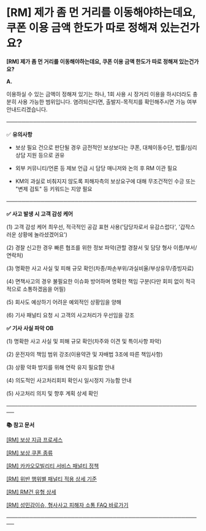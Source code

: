 # [RM] 제가 좀 먼 거리를 이동해야하는데요, 쿠폰 이용 금액 한도가 따로 정해져 있는건가요?

**[RM] 제가 좀 먼 거리를 이동해야하는데요, 쿠폰 이용 금액 한도가 따로 정해져 있는건가요?**

**A.**

이용하실 수 있는 금액이 정해져 있기는 하나, 1회 사용 시 장거리 이용을 하시더라도 충분히 사용 가능한 범위입니다. 염려되신다면, 출발지-목적지를 확인해주시면 가능 여부 안내드리겠습니다.

──────────────────────────────────────────────────

✅ **유의사항**

- 보상 필요 건으로 판단될 경우 금전적인 보상보다는 쿠폰, 대체이동수단, 법률/심리 상담 지원 등으로 권유

- 외부 커뮤니티/언론 등 제보 언급 시 담당 매니저와 논의 후 RM 이관 필요

- KM의 과실로 비춰지지 않도록 피해자측의 보상요구에 대해 무조건적인 수긍 또는 "변제 검토" 등 키워드는 지양 필요

──────────────────────────────────────────────────

**✅ 사고 발생 시 고객 감성 케어**

(1) 고객 감성 케어 최우선, 적극적인 공감 표현 사용('담당자로서 유감스럽다', '갑작스러운 상황에 놀라셨겠어요')

(2) 경찰 신고한 경우 빠른 협조를 위한 정보 파악(관할 경찰서 및 담당 형사 이름/부서/연락처)

(3) 명확한 사고 사실 및 피해 규모 확인(차종/파손부위/과실비율/부상유무/증빙자료)

(4) 면책사고의 경우 불필요한 이슈화 방어하며 명확한 책임 구분(다만 회피 없이 적극적으로 소통하겠음을 어필)

(5) 회사도 예상하기 어려운 예외적인 상황임을 양해

(6) 기사 패널티 요청 시 고객의 사고처리가 우선임을 강조

**✅ 기사 사실 파악 OB**

(1) 명확한 사고 사실 및 피해 규모 확인(차주와 이견 및 특이사항 파악)

(2) 운전자의 책임 범위 강조(이용약관 및 자배법 3조에 따른 책임사항)

(3) 상황 악화 방지를 위해 연락 유지 필요함 안내

(4) 의도적인 사고처리회피 확인시 일시정지 가능함 안내

(5) 사고처리 의지 및 향후 계획 상세 확인

**────────────────────────────────────────────────────**

**📚 참고 문서**

[[RM] 보상 지급 프로세스](https://kakaomobilitysupport.zendesk.com/hc/ko/articles/40816893096473)

[[RM] 보상 쿠폰 종류](https://kakaomobilitysupport.zendesk.com/hc/ko/articles/40814873346969)

[[RM] 카카오모빌리티 서비스 패널티 정책](https://kakaomobilitysupport.zendesk.com/hc/ko/articles/39999418590105)

[[RM] 위반 행위별 패널티 적용 상세 기준](https://kakaomobilitysupport.zendesk.com/hc/ko/articles/40001886598553)

[[RM] RM건 유형 상세](https://kakaomobilitysupport.zendesk.com/hc/ko/articles/40002148279065)

[[RM] 성민감이슈, 형사사고 피해자 소통 FAQ 바로가기](https://kakaomobilitysupport.zendesk.com/hc/ko/sections/39995774557721--RM-%EC%84%B1%EB%AF%BC%EA%B0%90%EC%9D%B4%EC%8A%88-%ED%98%95%EC%82%AC%EC%82%AC%EA%B3%A0-%ED%94%BC%ED%95%B4%EC%9E%90-%EC%86%8C%ED%86%B5-FAQ)

**────────────────────────────────────────────────────**